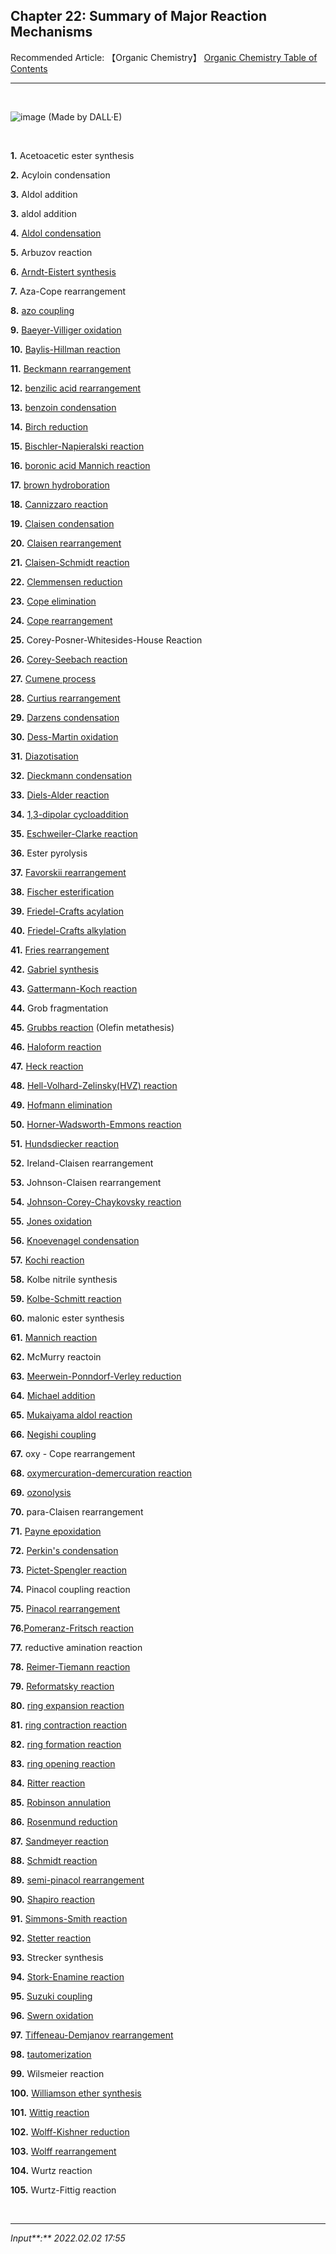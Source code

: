 ## **Chapter 22: Summary of Major Reaction Mechanisms**

Recommended Article:  【Organic Chemistry】 [Organic Chemistry Table of Contents](https://jb243.github.io/pages/1483)

---

<br>

![image](https://github.com/JB243/jb243.github.io/assets/55747737/a6b045ed-11d4-4d7f-95b9-e440160b9fbb)
(Made by DALL·E)

<br>

**1.** Acetoacetic ester synthesis

**2.** Acyloin condensation

**3.** Aldol addition

**3.** aldol addition

**4.** [Aldol condensation](https://jb243.github.io/pages/1382)

**5.** Arbuzov reaction

**6.** [Arndt-Eistert synthesis](https://jb243.github.io/pages/1386)

**7.** Aza-Cope rearrangement

**8.** [azo coupling](https://jb243.github.io/pages/1386)

**9.** [Baeyer-Villiger oxidation](https://jb243.github.io/pages/1377)

**10.** [Baylis-Hillman reaction](https://jb243.github.io/pages/1382)

**11.** [Beckmann rearrangement](https://jb243.github.io/pages/1386)

**12.** [benzilic acid rearrangement](https://jb243.github.io/pages/1377)

**13.** [benzoin condensation](https://jb243.github.io/pages/1382)

**14.** [Birch reduction](https://jb243.github.io/pages/1370)

**15.** [Bischler-Napieralski reaction](https://jb243.github.io/pages/1380)

**16.** [boronic acid Mannich reaction](https://jb243.github.io/pages/1382)

**17.** [brown hydroboration](https://jb243.github.io/pages/1363)

**18.** [Cannizzaro reaction](https://jb243.github.io/pages/1377)

**19.** [Claisen condensation](https://jb243.github.io/pages/1382)

**20.** [Claisen rearrangement](https://jb243.github.io/pages/1375)

**21.** [Claisen-Schmidt reaction](https://jb243.github.io/pages/1382)

**22.** [Clemmensen reduction](https://jb243.github.io/pages/1370)

**23.** [Cope elimination](https://jb243.github.io/pages/1386)

**24.** [Cope rearrangement](https://jb243.github.io/pages/1402)

**25.** Corey-Posner-Whitesides-House Reaction

**26.** [Corey-Seebach reaction](https://jb243.github.io/pages/1377)

**27.** [Cumene process](https://jb243.github.io/pages/1366)

**28.** [Curtius rearrangement](https://jb243.github.io/pages/1380)

**29.** [Darzens condensation](https://jb243.github.io/pages/1382)

**30.** [Dess-Martin oxidation](https://jb243.github.io/pages/1372)

**31.** [Diazotisation](https://jb243.github.io/pages/1370)

**32.** [Dieckmann condensation](https://jb243.github.io/pages/1382)

**33.** [Diels-Alder reaction](https://jb243.github.io/pages/1368)

**34.** [1,3-dipolar cycloaddition](https://jb243.github.io/pages/1368)

**35.** [Eschweiler-Clarke reaction](https://jb243.github.io/pages/1386)

**36.** Ester pyrolysis

**37.** [Favorskii rearrangement](https://jb243.github.io/pages/1377)

**38.** [Fischer esterification](https://jb243.github.io/pages/1380)

**39.** [Friedel-Crafts acylation](https://jb243.github.io/pages/1370)

**40.** [Friedel-Crafts alkylation](https://jb243.github.io/pages/1370)

**41.** [Fries rearrangement](https://jb243.github.io/pages/1370)

**42.** [Gabriel synthesis](https://jb243.github.io/pages/1386)

**43.** [Gattermann-Koch reaction](https://jb243.github.io/pages/1370)

**44.** Grob fragmentation

**45.** [Grubbs reaction](https://jb243.github.io/pages/1363) (Olefin metathesis)

**46.** [Haloform reaction](https://jb243.github.io/pages/1382)

**47.** [Heck reaction](https://jb243.github.io/pages/1370)

**48.** [Hell-Volhard-Zelinsky(HVZ) reaction](https://jb243.github.io/pages/1380)

**49.** [Hofmann elimination](https://jb243.github.io/pages/1386)

**50.** [Horner-Wadsworth-Emmons reaction](https://jb243.github.io/pages/1377)

**51.** [Hundsdiecker reaction](https://jb243.github.io/pages/1380)

**52.** Ireland-Claisen rearrangement

**53.** Johnson-Claisen rearrangement

**54.** [Johnson-Corey-Chaykovsky reaction](https://jb243.github.io/pages/1377)

**55.** [Jones oxidation](https://jb243.github.io/pages/1372)

**56.** [Knoevenagel condensation](https://jb243.github.io/pages/1382)

**57.** [Kochi reaction](https://jb243.github.io/pages/1380)

**58.** Kolbe nitrile synthesis

**59.** [Kolbe-Schmitt reaction](https://jb243.github.io/pages/1370)

**60.** malonic ester synthesis

**61.** [Mannich reaction](https://jb243.github.io/pages/1382)

**62.** McMurry reactoin

**63.** [Meerwein-Ponndorf-Verley reduction](https://jb243.github.io/pages/1377)

**64.** [Michael addition](https://jb243.github.io/pages/1382)

**65.** [Mukaiyama aldol reaction](https://jb243.github.io/pages/1382)

**66.** [Negishi coupling](https://jb243.github.io/pages/1370)

**67.** oxy - Cope rearrangement

**68.** [oxymercuration-demercuration reaction](https://jb243.github.io/pages/1363)

**69.** [ozonolysis](https://jb243.github.io/pages/1363)

**70.** para-Claisen rearrangement

**71.** [Payne epoxidation](https://jb243.github.io/pages/1363)

**72.** [Perkin's condensation](https://jb243.github.io/pages/1382)

**73.** [Pictet-Spengler reaction](https://jb243.github.io/pages/1377)

**74.** Pinacol coupling reaction

**75.** [Pinacol rearrangement](https://jb243.github.io/pages/1372)

**76.**[Pomeranz-Fritsch reaction](https://jb243.github.io/pages/1377)

**77.** reductive amination reaction

**78.** [Reimer-Tiemann reaction](https://jb243.github.io/pages/1370)

**79.** [Reformatsky reaction](https://jb243.github.io/pages/1377)

**80.** [ring expansion reaction](https://jb243.github.io/pages/1402)

**81.** [ring contraction reaction](https://jb243.github.io/pages/1402)

**82.** [ring formation reaction](https://jb243.github.io/pages/1402)

**83.** [ring opening reaction](https://jb243.github.io/pages/1402)

**84.** [Ritter reaction](https://jb243.github.io/pages/1380)

**85.** [Robinson annulation](https://jb243.github.io/pages/1382)

**86.** [Rosenmund reduction](https://jb243.github.io/pages/1380)

**87.** [Sandmeyer reaction](https://jb243.github.io/pages/1386)

**88.** [Schmidt reaction](https://jb243.github.io/pages/1386)

**89.** [semi-pinacol rearrangement](https://jb243.github.io/pages/1372)

**90.** [Shapiro reaction](https://jb243.github.io/pages/1363)

**91.** [Simmons-Smith reaction](https://jb243.github.io/pages/1363)

**92.** [Stetter reaction](https://jb243.github.io/pages/1382)

**93.** Strecker synthesis

**94.** [Stork-Enamine reaction](https://jb243.github.io/pages/1382)

**95.** [Suzuki coupling](https://jb243.github.io/pages/1370)

**96.** [Swern oxidation](https://jb243.github.io/pages/1372)

**97.** [Tiffeneau-Demjanov rearrangement](https://jb243.github.io/pages/1377)

**98.** [tautomerization](https://jb243.github.io/pages/1382)

**99.** Wilsmeier reaction

**100.** [Williamson ether synthesis](https://jb243.github.io/pages/1375)

**101.** [Wittig reaction](https://jb243.github.io/pages/1377)

**102.** [Wolff-Kishner reduction](https://jb243.github.io/pages/1386)

**103.** [Wolff rearrangement](https://jb243.github.io/pages/1380)

**104.** Wurtz reaction

**105.** Wurtz-Fittig reaction

<br>

---

_Input**:** 2022.02.02 17:55_
